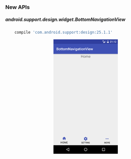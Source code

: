 ### New APIs
##### android.support.design.widget.BottomNavigationView

```groovy
    compile 'com.android.support:design:25.1.1'
```

<p align="center">
    <img src="Screenshot.png" alt="Screenshot sample app" style="max-width:40%"/>
</p>